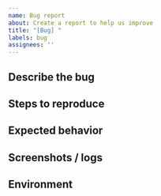 ```yaml
---
name: Bug report
about: Create a report to help us improve
title: "[Bug] "
labels: bug
assignees: ''
---
```


## Describe the bug

## Steps to reproduce

## Expected behavior

## Screenshots / logs

## Environment

